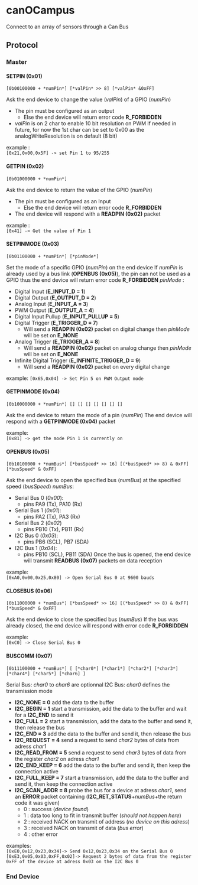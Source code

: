 # canOCampus
Connect to an array of sensors through a Can Bus




## Protocol
### Master
#### SETPIN (0x01)
`[0b00100000 + *numPin*] [*valPin* >> 8] [*valPin* &0xFF]`

Ask the end device to change the value (*valPin*) of a GPIO (*numPin*)
- The pin must be configured as an output
  - Else the end device will return error code **R_FORBIDDEN**
- *valPin* is on 2 char to enable 10 bit resolution on PWM if needed in future, for now the 1st char can be set to 0x00 as the analogWriteResolution is on default (8 bit)

example :\
`[0x21,0x00,0x5F] -> set Pin 1 to 95/255`

#### GETPIN (0x02)
`[0b01000000 + *numPin*]`

Ask the end device to return the value of the GPIO (*numPin*)
- The pin must be configured as an Input
  - Else the end device will return error code **R_FORBIDDEN**
- The end device will respond with a **READPIN (0x02)** packet

example :\
`[0x41] -> Get the value of Pin 1`

#### SETPINMODE (0x03)
`[0b01100000 + *numPin*] [*pinMode*]`

Set the mode of a specific GPIO (*numPin*) on the end device
If *numPin* is already used by a bus link (**OPENBUS (0x05)**), the pin can not be used as a GPIO thus the end device will return error code **R_FORBIDDEN**
*pinMode* :
- Digital Input (**E_INPUT_D = 1**)
- Digital Output (**E_OUTPUT_D = 2**)
- Analog Input (**E_INPUT_A = 3**)
- PWM Output (**E_OUTPUT_A = 4**)
- Digital Input Pullup (**E_INPUT_PULLUP = 5**)
- Digital Trigger (**E_TRIGGER_D = 7**)
  - Will send a **READPIN (0x02)** packet on digital change then *pinMode* will be set on **E_NONE**
- Analog Trigger (**E_TRIGGER_A = 8**)
  - Will send a **READPIN (0x02)** packet on analog change then *pinMode* will be set on **E_NONE**
- Infinite Digital Trigger (**E_INFINITE_TRIGGER_D = 9**)
  - Will send a **READPIN (0x02)** packet on every digital change

example:
`[0x65,0x04] -> Set Pin 5 on PWM Output mode`


#### GETPINMODE (0x04)
`[0b10000000 + *numPin*] [] [] [] [] [] [] []`

Ask the end device to return the mode of a pin (*numPin*)
The end device will respond with a **GETPINMODE (0x04)** packet

example:\
`[0x81] -> get the mode Pin 1 is currently on`

#### OPENBUS (0x05)
`[0b10100000 + *numBus*] [*busSpeed* >> 16] [(*busSpeed* >> 8) & 0xFF] [*busSpeed* & 0xFF]`

Ask the end device to open the specified bus (*numBus*) at the specified speed (*busSpeed*)
*numBus*:
- Serial Bus 0 (*0x00*):
  - pins PA9 (Tx), PA10 (Rx)
- Serial Bus 1 (*0x01*):
  - pins PA2 (Tx), PA3 (Rx)
- Serial Bus 2 (*0x02*)
  - pins PB10 (Tx), PB11 (Rx)
- I2C Bus 0 (*0x03*):
  - pins PB6 (SCL), PB7 (SDA)
- I2C Bus 1 (*0x04*):
  - pins PB10 (SCL), PB11 (SDA)
Once the bus is opened, the end device will transmit **READBUS (0x07)** packets on data reception

example:\
`[0xA0,0x00,0x25,0x80] -> Open Serial Bus 0 at 9600 bauds`

#### CLOSEBUS (0x06)
`[0b11000000 + *numBus*] [*busSpeed* >> 16] [(*busSpeed* >> 8) & 0xFF] [*busSpeed* & 0xFF]`

Ask the end device to close the specified bus (*numBus*)
If the bus was already closed, the end device will respond with error code **R_FORBIDDEN**

example:\
`[0xC0] -> Close Serial Bus 0`

#### BUSCOMM (0x07)
`[0b11100000 + *numBus*] [ [*char0*] [*char1*] [*char2*] [*char3*] [*char4*] [*char5*] [*char6] ]`

Serial Bus: *char0* to *char6* are optionnal
I2C Bus: *char0* defines the transmission mode 
- **I2C_NONE = 0** add the data to the buffer
- **I2C_BEGIN = 1** start a transmission, add the data to the buffer and wait for a **I2C_END** to send it
- **I2C_FULL = 2** start a transmission, add the data to the buffer and send it, then release the bus
- **I2C_END = 3** add the data to the buffer and send it, then release the bus
- **I2C_REQUEST = 4** send a request to send *char2* bytes of data from adress *char1*
- **I2C_READ_FROM = 5** send a request to send *char3* bytes of data from the register *char2* on adress *char1*
- **I2C_END_KEEP = 6** add the data to the buffer and send it, then keep the connection active
- **I2C_FULL_KEEP = 7** start a transmission, add the data to the buffer and send it, then keep the connection active
- **I2C_SCAN_ADDR = 8** probe the bus for a device at adress *char1*, send an **ERROR** packet containing (**I2C_RET_STATUS**+*numBus*+the return code it was given)
  - 0 : success (*device found*)
  - 1 : data too long to fit in transmit buffer (*should not happen here*)
  - 2 : received NACK on transmit of address (*no device on this adress*)
  - 3 : received NACK on transmit of data (*bus error*)
  - 4 : other error

examples:\
`[0xE0,0x12,0x23,0x34]-> Send 0x12,0x23,0x34 on the Serial Bus 0`\
`[0xE3,0x05,0x03,0xFF,0x02]-> Request 2 bytes of data from the register 0xFF of the device at adress 0x03 on the I2C Bus 0`
### End Device

